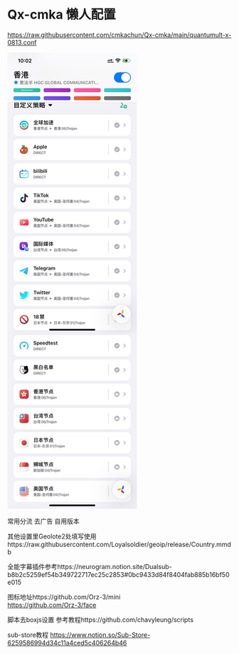 # Qx-cmka 懒人配置

https://raw.githubusercontent.com/cmkachun/Qx-cmka/main/quantumult-x-0813.conf

![Alt text](https://github.com/cmkachun/Qx-cmka/raw/main/DA0CD0EB-5264-4FC9-9739-9A60D75F4E53.png)

常用分流 去广告 自用版本 

其他设置里Geolote2处填写使用https://raw.githubusercontent.com/Loyalsoldier/geoip/release/Country.mmdb

全能字幕插件参考https://neurogram.notion.site/Dualsub-b8b2c5259ef54b349722717ec25c2853#0bc9433d84f8404fab885b16bf50e015

图标地址https://github.com/Orz-3/mini     
       https://github.com/Orz-3/face


脚本去boxjs设置
参考教程https://github.com/chavyleung/scripts

sub-store教程
https://www.notion.so/Sub-Store-6259586994d34c11a4ced5c406264b46



